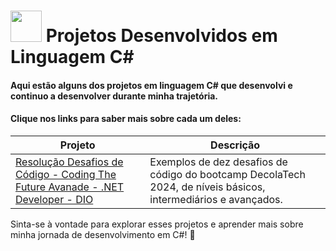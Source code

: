 #  <img src="https://hermes.dio.me/skills/21020ed4-299a-4e76-8cf2-86c38502b4b4.png" height=50> Projetos Desenvolvidos em Linguagem C# 
#### Aqui estão alguns dos projetos em linguagem C# que desenvolvi e continuo a desenvolver durante minha trajetória.
#### Clique nos links para saber mais sobre cada um deles:

| Projeto                                                              | Descrição                                                      |
|----------------------------------------------------------------------|----------------------------------------------------------------|
| [Resolução Desafios de Código - Coding The Future Avanade - .NET Developer - DIO](https://github.com/Carlos-CGS/ProjetosCSharp/tree/main/Desafio%20de%20Codigo%20-%20.NET%20Developer%20Coding%20The%20Future%20Avanade) | Exemplos de dez desafios de código do bootcamp DecolaTech 2024, de níveis básicos, intermediários e avançados. |


Sinta-se à vontade para explorar esses projetos e aprender mais sobre minha jornada de desenvolvimento em C#! 🚀
